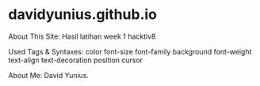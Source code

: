 # davidyunius.github.io

About This Site: Hasil latihan week 1 hacktiv8

Used Tags & Syntaxes:
color
font-size
font-family
background
font-weight
text-align
text-decoration
position
cursor

About Me: David Yunius.
